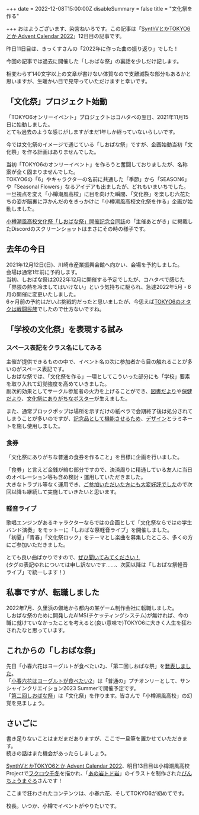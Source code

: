 +++
date = 2022-12-08T15:00:00Z
disableSummary = false
title = "文化祭を作る"

+++
おはようございます、染宮ねいろです。この記事は「[SynthVとかTOKYO6とか Advent Calendar 2022](https://adventar.org/calendars/8111)」12日目の記事です。

昨日11日目は、きっくすさんの「2022年に作った曲の振り返り」でした！

今回の記事では過去に開催した「しおばな祭」の裏話を少しだけ記します。

<!-- more -->

相変わらず140文字以上の文章が書けない体質なので支離滅裂な部分もあるかと思いますが、生暖かい目で見守っていただけますと幸いです。

## 「文化祭」プロジェクト始動

「TOKYO6オンリーイベント」プロジェクトはコハタベの翌日、2021年11月15日に始動しました。  
とても過去のような感じがしますがまだ1年しか経っていないらしいです。

今では文化祭のイメージで通じている「しおばな祭」ですが、企画始動当初「文化祭」を作る計画はありませんでした。

当初「TOKYO6のオンリーイベント」を作ろうと奮闘しておりましたが、名称案が全く固まりませんでした。  
TOKYO6の「6」やキャラクターの名前に共通した「季節」から「SEASON6」や「Seasonal Flowers」なるアイデアも出ましたが、どれもいまいちでした。  
一旦視点を変え「小樽潮風高校」に目を向けた瞬間、「文化祭」を楽しむ六花たちの姿が脳裏に浮かんだのをきっかけに「小樽潮風高校文化祭を作る」企画が始動しました。

[小樽潮風高校文化祭「しおばな祭」開催記念合同誌](https://booth.pm/ja/items/3851309)の「主催あとがき」に掲載したDiscordのスクリーンショットはまさにその時の様子です。

## 去年の今日

2021年12月12日(日)、川崎市産業振興会館へ向かい、会場を予約しました。  
会場は通常1年前に予約します。  
当初、しおばな祭は2022年12月に開催する予定でしたが、コハタベで感じた「界隈の熱を冷ましてはいけない」という気持ちに駆られ、急遽2022年5月・6月の開催に変更いたしました。  
6ヶ月前の予約はだいぶ挑戦的だったと思いましたが、今思えば[TOKYO6のオタクは戦闘民族](https://note.com/studiobiotope/n/n0163430d8fa4)でしたので仕方ないですね。

## 「学校の文化祭」を表現する試み

### スペース表記をクラス名にしてみる

主催が提供できるものの中で、イベント名の次に参加者から目の触れることが多いのがスペース表記です。  
しおばな祭では、「文化祭を作る」一環としてこういった部分にも「学校」要素を取り入れて幻覚強度を高めていきました。  
副次的効果としてサークル参加者の火力を上げることができ、[図書だより](https://twitter.com/HinagikuBooks/status/1520600421576118273)や[保健だより](https://twitter.com/fromiko0608/status/1520718252011188224)、[文化祭にありがちなポスター](https://twitter.com/zeke_22/status/1521824744726999041)が生えました。

また、通常ブロックポップは場所を示すだけの紙ペラで会期終了後は処分されてしまうことが多いのですが、[記念品として機能させるため](https://twitter.com/kazawara/status/1523115127775850496)、[デザイン](https://twitter.com/nct_kohatabe/status/1520240652667465728)とラミネートを施し使用しました。

### 食券

「文化祭にありがちな普通の食券を作ること」を目標に企画を行いました。

「食券」と言えど金銭が絡む部分ですので、決済周りに精通している友人に当日のオペレーション等も含め検討・運用していただきました。  
大きなトラブル等なく運用でき、[ご参加いただいた方にも大変好評でした](https://twitter.com/toropesirodasi/status/1522875671592472576)ので次回以降も継続して実施していきたいと思います。

### 軽音ライブ

歌唱エンジンがあるキャラクターならではの企画として「文化祭ならではの学生バンド演奏」をモットーに「しおばな祭軽音ライブ」を開催しました。  
「初夏」「青春」「文化祭ロック」をテーマとし楽曲を募集したところ、多くの方にご参加いただきました。

とても良い曲ばかりですので、[ぜひ聞いてみてください！](https://www.nicovideo.jp/tag/%E3%81%97%E3%81%8A%E3%81%B0%E3%81%AA%E7%A5%AD%E8%BB%BD%E9%9F%B3%E3%83%A9%E3%82%A4%E3%83%96)  
(タグの表記ゆれについては申し訳ないです……、次回以降は「しおばな祭軽音ライブ」で統一します！)

## 私事ですが、転職しました

2022年7月、久里浜の僻地から都内の某ゲーム制作会社に転職しました。  
しおばな祭のために開発したAIMS(チケッティングシステム)が無ければ、今の職に就けていなかったことを考えると(良い意味で)TOKYO6に大きく人生を狂わされたなと思っています。

## これからの「しおばな祭」

先日「小春六花はヨーグルトが食べたい2」、「第二回しおばな祭」を[発表しました](https://twitter.com/nct_kohatabe/status/1600082631793729538)。  
「[小春六花はヨーグルトが食べたい2](https://kohatabe.jp)」は「普通の」プチオンリーとして、サンシャインクリエイション2023 Summerで開催予定です。  
「[第二回しおばな祭](https://shiokazehs.jp)」は「文化祭」を作ります。皆さんで「小樽潮風高校」の幻覚を見ましょう。

## さいごに

書き足りないことはまだまだありますが、ここで一旦筆を置かせていただきます。  
続きの話はまた機会があったらしましょう。

[SynthVとかTOKYO6とか Advent Calendar 2022](https://adventar.org/calendars/8111)、明日13日目は小樽潮風高校Projectで[フクロウ千冬](https://twitter.com/s_akasakov/status/1456886811012177923)を描かれ、「[あの岩トド岩](https://www.nicovideo.jp/watch/sm41008959)」のイラストを制作された[びんちょうまぐろ](https://twitter.com/maguro8989)さんです！

ここまで狂わされたコンテンツは、小春六花、そしてTOKYO6が初めてです。

校長。いつか、小樽でイベントがやりたいです。